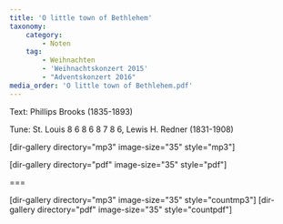 ```yaml
---
title: 'O little town of Bethlehem'
taxonomy:
    category:
        - Noten
    tag:
        - Weihnachten
        - 'Weihnachtskonzert 2015'
        - "Adventskonzert 2016"
media_order: 'O little town of Bethlehem.pdf'
---
```


Text: Phillips Brooks (1835-1893)

Tune: St. Louis 8 6 8 6 8 7 8 6, Lewis H. Redner (1831-1908)

[dir-gallery directory="mp3" image-size="35" style="mp3"]

[dir-gallery directory="pdf" image-size="35" style="pdf"]

===

[dir-gallery directory="mp3" image-size="35" style="countmp3"]
[dir-gallery directory="pdf" image-size="35" style="countpdf"]